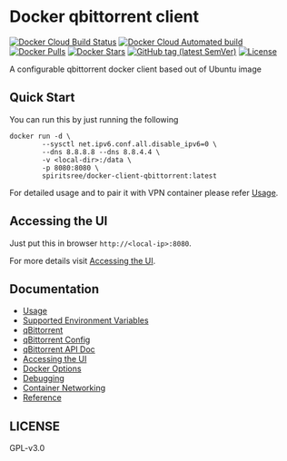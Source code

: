 # Docker qbittorrent client

[![Docker Cloud Build Status](https://img.shields.io/docker/cloud/build/spiritsree/docker-client-qbittorrent)](https://hub.docker.com/r/spiritsree/docker-client-qbittorrent)
[![Docker Cloud Automated build](https://img.shields.io/docker/cloud/automated/spiritsree/docker-client-qbittorrent)](https://hub.docker.com/r/spiritsree/docker-client-qbittorrent)
[![Docker Pulls](https://img.shields.io/docker/pulls/spiritsree/docker-client-qbittorrent)](https://hub.docker.com/r/spiritsree/docker-client-qbittorrent/tags)
[![Docker Stars](https://img.shields.io/docker/stars/spiritsree/docker-client-qbittorrent)](https://hub.docker.com/r/spiritsree/docker-client-qbittorrent)
[![GitHub tag (latest SemVer)](https://img.shields.io/github/v/tag/spiritsree/docker-client-qbittorrent?sort=semver)](https://hub.docker.com/r/spiritsree/docker-client-qbittorrent)
[![License](https://img.shields.io/github/license/spiritsree/docker-client-qbittorrent)](https://github.com/spiritsree/docker-client-qbittorrent/blob/master/LICENSE.md)

A configurable qbittorrent docker client based out of Ubuntu image


## Quick Start

You can run this by just running the following

```
docker run -d \
        --sysctl net.ipv6.conf.all.disable_ipv6=0 \
        --dns 8.8.8.8 --dns 8.8.4.4 \
        -v <local-dir>:/data \
        -p 8080:8080 \
        spiritsree/docker-client-qbittorrent:latest
```

For detailed usage and to pair it with VPN container please refer [Usage](./docs/usage.md).

## Accessing the UI

Just put this in browser `http://<local-ip>:8080`.

For more details visit [Accessing the UI](./docs/web-ui.md).

## Documentation

* [Usage](./docs/usage.md)
* [Supported Environment Variables](./docs/env.md)
* [qBittorrent](https://github.com/qbittorrent/qBittorrent/wiki)
* [qBittorrent Config](https://github.com/qbittorrent/qBittorrent/wiki/Explanation-of-Options-in-qBittorrent)
* [qBittorrent API Doc](https://github.com/qbittorrent/qBittorrent/wiki/Web-API-Documentation)
* [Accessing the UI](./doc/web-ui.md)
* [Docker Options](https://github.com/spiritsree/docker-torrent-client/blob/master/doc/docker.md)
* [Debugging](https://github.com/spiritsree/docker-torrent-client/blob/master/doc/debug.md)
* [Container Networking](https://github.com/spiritsree/docker-torrent-client/blob/master/doc/networking.md)
* [Reference](https://www.libtorrent.org/reference.html)

## LICENSE

GPL-v3.0

